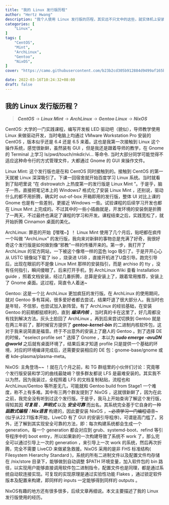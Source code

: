 ```yaml
---
title: "我的 Linux 发行版历程"
author: "Hertz Hwang"
description: "我个人使用 Linux 发行版的历程，其实远不只文中的这些，就实体机上安装过的，如：DEB 系有 Ubuntu、Debian、Deepin；RPM 系有 CentOS、Fedora、OpenSuse；Arch 系有：ArchLinux、BlackArch、Antergos、ArcoLinux、ArchBang、Manjaro、Garuda、EndeavourOS；还有一些独立的发行版有 LFS、Void Linux、Guix GNU/Linux 等等。"
categories: [
    "Linux",
]
tags: [
    "CentOS",
    "Mint",
    "ArchLinux",
    "Gentoo",
    "NixOS",
]
cover: "https://camo.githubusercontent.com/b23b2cd305b912884d9499af165bbd1f0aad0ec86bb6fdd122e8e4d07c6b2821/68747470733a2f2f6e69786f732e6f72672f6c6f676f2f6e69786f732d68697265732e706e67"

date: 2022-03-16T10:24:32+08:00
draft: false
---
```


## 我的 Linux 发行版历程？
> ***CentOS*** -> ***Linux Mint*** -> ***ArchLinux*** -> ***Gentoo Linux*** -> ***NixOS***

CentOS: 
大学的一门实践课程，编写开发板 LED 驱动吧（貌似），导师教学使用 Linux 来做驱动开发，当时电脑上均通过 VMware Workstation Pro 安装的 CentOS ，版本似乎还是 6.4 还是 6.5 来着。这也是我第一次接触到 Linux 这个操作系统，感觉很新鲜，虽然装有 GUI ，但是我还是跟着导师的教学，在 Gnome 的 Terminal 上学习 ls/pwd/touch/mkdir/vi... 等命令. 当时大部分同学可能觉得不适应这种命令行的方式管理文件，大都通过 Gnome 的 GUI 来操作文件。

Linux Mint: 这个发行版也是在和 CentOS 同时接触到的。接触到 CentOS 的第一天就被 Linux 深深吸引了。下课一回宿舍就开始百度学习 Linux 系统。当时就看到了贴吧里说 “在 distrowatch 上热度第一的发行版是 Linux Mint ”。于是乎，脑子一热，直接把笔记本上的 Windows7 格式化了安装 Linux Mint ，还别说，驱动什么的都不用折腾，确实时 out-of-box 开箱即用的发行版，整体 UI 对比上课的 Gnome 也是有一些差别，更接近 Windows 一些。试验课程的后续学习开发也都在 Linux Mint 上完成的。不过其中的一些小插曲就是，开发环境的安装倒是折腾了一两天，不过最终也满足了课程的学习和开发。课程结束之后，实践宽松了，就开始折腾 Cinnamon 桌面的美化。

ArchLinux: 罪恶的开始【嘿嘿~】！ Linux Mint 使用了几个月后，贴吧都在疯传一个叫做 “ArchLinux” 的发行版，我向来对新鲜的事物总是充满了好奇，我很好奇这个发行版是如何做到像“邪教”一样的传播开来的。第一步，我打开了 ArchLinux 的官方网站，一下被这个像塔一样的蓝色 logo 吸引了。于是开开心心从 USTC 镜像站下载了 iso ，烧录进 USB ，直接开机进了U盘引导。跑完引导后，出现在眼前的不是像 Linux Mint 那样的安装指引，而是 archiso 的 tty ，没有任何指引，瞬间傻眼了。后来打开手机，到 ArchLinux Wiki 查看 Installation guide ，照着文档安装，经过几番折腾，总算是安装上了，跟着常用推荐，安装上了 Gnome 桌面。这过程，简直令人着迷~

Gentoo: 这是一个比 ArchLinux 更加疯狂的发行版。在 ArchLinux 的使用期间，就对 Gentoo 多有耳闻，很多爱好者都去尝试，结果吓退了很大部分人。我当时也是年轻，不信邪，也尝试加入新阵营。有了 ArchLinux 的经验基础，在安装 Gentoo 的前期都挺顺利的，直到 ***编译内核*** ，当时真的卡在这里了，好几周都没有找到解决方法。灰头土脸回了 ArchLinux 。再到后来尝试切换到 Gentoo 就是在两三年前了，那时候官方提供了 ***gentoo-kernel-bin*** 的二进制内核软件包，这对于我来说简直是福音。终于不出意外的安装上了磨人的 Gentoo 。到了选择 DE 的时候，"eselect profile set " 选择了 Gnome ，本以为 ***sudo emerge -avuDN @world*** 之后就有桌面环境了，结果后来才知道 profile 只是提供一个基础的环境，对应的环境编译完成后，还需要安装相应的 DE 包：gnome-base/gnome 或者 kde-plasma/plasma-meta。

NixOS: 主角登场~~ ！就在几个月之前，和 TG 群组里的小伙伴们讨论：究竟哪个发行版安装和学习的曲线最陡峭？很多群友都说 LFS 是最难安装的。其实我不以为然，因为我装过，全程照着 LFS 的文档复制粘贴，流程也和 ArchLinux/Gentoo 等所差无几，可能就和 Gentoo build from Stage1 一个难度，称不上有多难。其中有三两个群友提到了 NixOS ，这就很新鲜了，因为在此之前，我完全没有听到过这个发行版。于是乎，我马上开始查询了解这个发行版，得知其因 ***可复现*** 、***声明式*** 以及 ***安全可靠*** 而出名。其系统完全基于它自身的一种 ***函数式编程：Nix语言*** 构建的，因此要安装 NixOS ，~~~必须学习一门编程语言~~~(似乎从22.11版本开始，LiveCD 有了 GUI 的安装引导程序)，可谓是高门槛了。另外，还了解到其实现安全可靠的方法，即：每次构建系统都会生成一个 generation，每一个 generation 都会对应到 grub、systemd-boot、refind 等引导程序中的 boot entry，所以如果新的一次构建导致了系统不 work 了，那么完全可以通过引导上一次的 generation ，来引导上一次 work 的系统，然后再次折腾，完全不需要 LiveCD 来做紧急救援。NixOS 采用的是非 FHS 标准结构( Filesystem Hierarchy Standard )，系统的所有二进制文件以及配置文件均存储在 /nix/store 目录下，能够做到自动调整 $PATH 环境变量，加入软件包的 bin 路径，以实现用户能够直接调用软件包二进制指令，配置文件也是同理，都是通过系统自动软连接实现。可复现的实现原理是通过实验性功能 Flakes ，通过锁定软件版本及配置来构建，即同样的 inputs 一定能够得到同样的 outputs 。

NixOS有趣的地方还有很多很多，后续文章再细说。本文主要描述了我的 Linux 发行版使用的经历。
